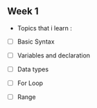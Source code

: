 ## Week 1
- Topics that i learn :
- [ ]  Basic Syntax
- [ ]  Variables and declaration
- [ ]  Data types
- [ ]  For Loop
- [ ]  Range


